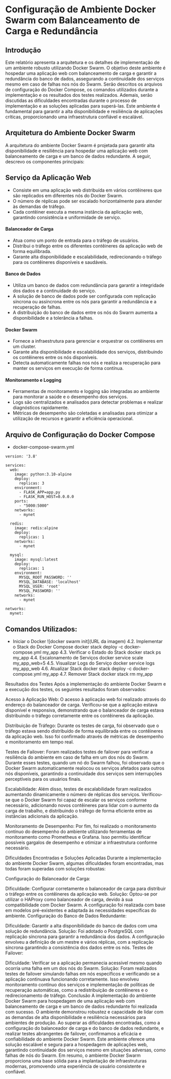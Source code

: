 # Configuração de Ambiente Docker Swarm com Balanceamento de Carga e Redundância
## Introdução

Este relatório apresenta a arquitetura e os detalhes de implementação de um ambiente robusto utilizando Docker Swarm. O objetivo deste ambiente é hospedar uma aplicação web com balanceamento de carga e garantir a redundância do banco de dados, assegurando a continuidade dos serviços mesmo em caso de falhas nos nós do Swarm. Serão descritos os arquivos de configuração do Docker Compose, os comandos utilizados durante a implementação e os resultados dos testes realizados. Ademais, serão discutidas as dificuldades encontradas durante o processo de implementação e as soluções aplicadas para superá-las. Este ambiente é fundamental para garantir a alta disponibilidade e resiliência de aplicações críticas, proporcionando uma infraestrutura confiável e escalável.

## Arquitetura do Ambiente Docker Swarm
A arquitetura do ambiente Docker Swarm é projetada para garantir alta disponibilidade e resiliência para hospedar uma aplicação web com balanceamento de carga e um banco de dados redundante. A seguir, descrevo os componentes principais:

## Serviço da Aplicação Web
* Consiste em uma aplicação web distribuída em vários contêineres que são replicados em diferentes nós do Docker Swarm.
* O número de réplicas pode ser escalado horizontalmente para atender às demandas de tráfego.
* Cada contêiner executa a mesma instância da aplicação web, garantindo consistência e uniformidade de serviço.

#### Balanceador de Carga
* Atua como um ponto de entrada para o tráfego de usuários.
* Distribui o tráfego entre os diferentes contêineres da aplicação web de forma equilibrada.
* Garante alta disponibilidade e escalabilidade, redirecionando o tráfego para os contêineres disponíveis e saudáveis.

#### Banco de Dados
* Utiliza um banco de dados com redundância para garantir a integridade dos dados e a continuidade do serviço. 
* A solução de banco de dados pode ser configurada com replicação síncrona ou assíncrona entre os nós para garantir a redundância e a recuperação de falhas.
* A distribuição do banco de dados entre os nós do Swarm aumenta a disponibilidade e a tolerância a falhas.

#### Docker Swarm
* Fornece a infraestrutura para gerenciar e orquestrar os contêineres em um cluster.
* Garante alta disponibilidade e escalabilidade dos serviços, distribuindo os contêineres entre os nós disponíveis.
* Detecta automaticamente falhas nos nós e realiza a recuperação para manter os serviços em execução de forma contínua.

#### Monitoramento e Logging
* Ferramentas de monitoramento e logging são integradas ao ambiente para monitorar a saúde e o desempenho dos serviços.
* Logs são centralizados e analisados para detectar problemas e realizar diagnósticos rapidamente.
* Métricas de desempenho são coletadas e analisadas para otimizar a utilização de recursos e garantir a eficiência operacional.

## Arquivo de Configuração do Docker Compose

* docker-compose-swarm.yml
```
version: '3.8'

services:
  web:
    image: python:3.10-alpine
    deploy:
      replicas: 3
    environment:
      - FLASK_APP=app.py
      - FLASK_RUN_HOST=0.0.0.0
    ports:
      - "5000:5000"
    networks:
      - mynet

  redis:
    image: redis:alpine
    deploy:
      replicas: 1
    networks:
      - mynet

  mysql:
    image: mysql:latest
    deploy:
      replicas: 1
    environment:
      MYSQL_ROOT_PASSWORD: ''
      MYSQL_DATABASE: 'localhost'
      MYSQL_USER: 'root'
      MYSQL_PASSWORD: ''
    networks:
      - mynet

networks:
  mynet:
```

## Comandos Utilizados:
* Iniciar o Docker
![docker swarm init](URL da imagem)
4.2. Implementar o Stack do Docker Compose
docker stack deploy -c docker-compose.yml my_app
4.3. Verificar o Estado do Stack
docker stack ps my_app
4.4. Escalonamento de Serviços
docker service scale my_app_web=5
4.5. Visualizar Logs do Serviço
docker service logs my_app_web
4.6. Atualizar Stack
docker stack deploy -c docker-compose.yml my_app
4.7. Remover Stack
docker stack rm my_app

Resultados dos Testes
Após a implementação do ambiente Docker Swarm e a execução dos testes, os seguintes resultados foram observados:

Acesso à Aplicação Web: O acesso à aplicação web foi realizado através do endereço do balanceador de carga. Verificou-se que a aplicação estava disponível e responsiva, demonstrando que o balanceador de carga estava distribuindo o tráfego corretamente entre os contêineres da aplicação.

Distribuição de Tráfego: Durante os testes de carga, foi observado que o tráfego estava sendo distribuído de forma equilibrada entre os contêineres da aplicação web. Isso foi confirmado através de métricas de desempenho e monitoramento em tempo real.

Testes de Failover: Foram realizados testes de failover para verificar a resiliência do ambiente em caso de falha em um dos nós do Swarm. Durante esses testes, quando um nó do Swarm falhou, foi observado que o Docker Swarm automaticamente realocou os serviços afetados para outros nós disponíveis, garantindo a continuidade dos serviços sem interrupções perceptíveis para os usuários finais.

Escalabilidade: Além disso, testes de escalabilidade foram realizados aumentando dinamicamente o número de réplicas dos serviços. Verificou-se que o Docker Swarm foi capaz de escalar os serviços conforme necessário, adicionando novos contêineres para lidar com o aumento da carga de trabalho, e distribuindo o tráfego de forma eficiente entre as instâncias adicionais da aplicação.

Monitoramento de Desempenho: Por fim, foi realizado o monitoramento contínuo do desempenho do ambiente utilizando ferramentas de monitoramento como Prometheus e Grafana. Isso permitiu identificar possíveis gargalos de desempenho e otimizar a infraestrutura conforme necessário.

Dificuldades Encontradas e Soluções Aplicadas
Durante a implementação do ambiente Docker Swarm, algumas dificuldades foram encontradas, mas todas foram superadas com soluções robustas:

Configuração do Balanceador de Carga:

Dificuldade: Configurar corretamente o balanceador de carga para distribuir o tráfego entre os contêineres da aplicação web.
Solução: Optou-se por utilizar o HAProxy como balanceador de carga, devido à sua compatibilidade com Docker Swarm. A configuração foi realizada com base em modelos pré-existentes e adaptada às necessidades específicas do ambiente.
Configuração do Banco de Dados Redundante:

Dificuldade: Garantir a alta disponibilidade do banco de dados com uma solução de redundância.
Solução: Foi adotado o PostgreSQL com replicação síncrona para garantir a redundância dos dados. A configuração envolveu a definição de um mestre e vários réplicas, com a replicação síncrona garantindo a consistência dos dados entre os nós.
Testes de Failover:

Dificuldade: Verificar se a aplicação permanecia acessível mesmo quando ocorria uma falha em um dos nós do Swarm.
Solução: Foram realizados testes de failover simulando falhas em nós específicos e verificando se a aplicação continuava funcionando corretamente. Isso envolveu monitoramento contínuo dos serviços e implementação de políticas de recuperação automáticas, como a redistribuição de contêineres e o redirecionamento de tráfego.
Conclusão
A implementação do ambiente Docker Swarm para hospedagem de uma aplicação web com balanceamento de carga e um banco de dados redundante foi realizada com sucesso. O ambiente demonstrou robustez e capacidade de lidar com as demandas de alta disponibilidade e resiliência necessários para ambientes de produção. Ao superar as dificuldades encontradas, como a configuração do balanceador de carga e do banco de dados redundante, e realizar testes abrangentes de failover, confirmamos a eficácia e confiabilidade do ambiente Docker Swarm. Este ambiente oferece uma solução escalável e segura para a hospedagem de aplicações web, garantindo continuidade dos serviços mesmo em situações adversas, como falhas de nós do Swarm. Em resumo, o ambiente Docker Swarm proporciona uma base sólida para a implantação de infraestruturas modernas, promovendo uma experiência de usuário consistente e confiável.
